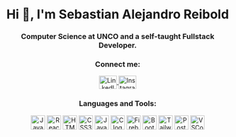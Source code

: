 <h1 align="center">Hi 👋, I'm Sebastian Alejandro Reibold</h1>
<h3 align="center">Computer Science at UNCO and a self-taught Fullstack Developer.</h3>

<h3 align="center">Connect me:</h3>
<p align="center">
  <a href="https://www.linkedin.com/in/sebastian-alejandro-reibold-783a73297/" target="_blank">
    <img align="center" src="https://raw.githubusercontent.com/rahuldkjain/github-profile-readme-generator/master/src/images/icons/Social/linked-in-alt.svg" alt="LinkedIn" height="30" width="40" />
  </a>
  <a href="https://www.instagram.com/seba_reibold/" target="_blank">
    <img align="center" src="https://raw.githubusercontent.com/rahuldkjain/github-profile-readme-generator/master/src/images/icons/Social/instagram.svg" alt="Instagram" height="30" width="40" />
  </a>
</p>

<h3 align="center">Languages and Tools:</h3>
<div align="center">
  <img src="https://cdn.jsdelivr.net/gh/devicons/devicon/icons/javascript/javascript-original.svg" height="32" alt="JavaScript logo" />
  <img src="https://cdn.jsdelivr.net/gh/devicons/devicon/icons/react/react-original.svg" height="32" alt="React logo" />
  <img src="https://cdn.jsdelivr.net/gh/devicons/devicon/icons/html5/html5-original.svg" height="32" alt="HTML5 logo" />
  <img src="https://cdn.jsdelivr.net/gh/devicons/devicon/icons/css3/css3-original.svg" height="32" alt="CSS3 logo" />
  <img src="https://cdn.jsdelivr.net/gh/devicons/devicon/icons/java/java-original.svg" height="32" alt="Java logo" />
  <img src="https://cdn.jsdelivr.net/gh/devicons/devicon/icons/c/c-original.svg" height="32" alt="C logo" />
  <img src="https://cdn.jsdelivr.net/gh/devicons/devicon/icons/firebase/firebase-plain.svg" height="32" alt="Firebase logo" />
  <img src="https://cdn.jsdelivr.net/gh/devicons/devicon/icons/bootstrap/bootstrap-original.svg" height="32" alt="Bootstrap logo" />
  <img src="https://cdn.simpleicons.org/tailwindcss/06B6D4" height="32" alt="Tailwind CSS logo" />
  <img src="https://cdn.jsdelivr.net/gh/devicons/devicon/icons/postgresql/postgresql-original.svg" height="32" alt="PostgreSQL logo" />
  <img src="https://cdn.jsdelivr.net/gh/devicons/devicon/icons/vscode/vscode-original.svg" height="32" alt="VSCode logo" />
</div>



